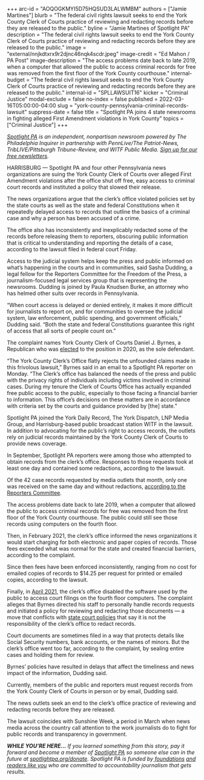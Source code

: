+++
arc-id = "AOQOGKMYI5D75HQSUD3LALWMBM"
authors = ["Jamie Martines"]
blurb = "The federal civil rights lawsuit seeks to end the York County Clerk of Courts practice of reviewing and redacting records before they are released to the public."
byline = "Jamie Martines of Spotlight PA"
description = "The federal civil rights lawsuit seeks to end the York County Clerk of Courts practice of reviewing and redacting records before they are released to the public."
image = "external/nnjkdtxrx9r2djnc46nqk4scdr.jpeg"
image-credit = "Ed Mahon / PA Post"
image-description = "The access problems date back to late 2019, when a computer that allowed the public to access criminal records for free was removed from the first floor of the York County courthouse."
internal-budget = "The federal civil rights lawsuit seeks to end the York County Clerk of Courts practice of reviewing and redacting records before they are released to the public."
internal-id = "SPLLAWSUIT16"
kicker = "Criminal Justice"
modal-exclude = false
no-index = false
published = 2022-03-16T05:00:00-04:00
slug = "york-county-pennsylvania-criminal-records-lawsuit"
suppress-date = false
title = "Spotlight PA joins 4 state newsrooms in fighting alleged First Amendment violations in York County"
topics = ["Criminal Justice"]
+++

<a href="https://lesspage.com/"><i>Spotlight PA</i></a><i> is an independent, nonpartisan newsroom powered by The Philadelphia Inquirer in partnership with PennLive/The Patriot-News, TribLIVE/Pittsburgh Tribune-Review, and WITF Public Media. </i><a href="https://lesspage.com/newsletters"><i>Sign up for our free newsletters</i></a><i>.</i>

HARRISBURG — Spotlight PA and four other Pennsylvania news organizations are suing the York County Clerk of Courts over alleged First Amendment violations after the office shut off free, easy access to criminal court records and instituted a policy that slowed their release.

The news organizations argue that the clerk’s office violated policies set by the state courts as well as the state and federal Constitutions when it repeatedly delayed access to records that outline the basics of a criminal case and why a person has been accused of a crime.

The office also has inconsistently and inexplicably redacted some of the records before releasing them to reporters, obscuring public information that is critical to understanding and reporting the details of a case, according to the lawsuit filed in federal court Friday.

<script src="https://lesspage.com/embed.js" async></script><div data-spl-embed-version="1" data-spl-src="https://lesspage.com/embeds/newsletter/"></div>

Access to the judicial system helps keep the press and public informed on what’s happening in the courts and in communities, said Sasha Dudding, a legal fellow for the Reporters Committee for the Freedom of the Press, a journalism-focused legal services group that is representing the newsrooms. Dudding is joined by Paula Knudsen Burke, an attorney who has helmed other suits over records in Pennsylvania.

“When court access is delayed or denied entirely, it makes it more difficult for journalists to report on, and for communities to oversee the judicial system, law enforcement, public spending, and government officials,” Dudding said. “Both the state and federal Constitutions guarantee this right of access that all sorts of people count on.”

The complaint names York County Clerk of Courts Daniel J. Byrnes, a Republican who was <a href="https://www.ydr.com/story/news/2020/01/03/york-county-judges-commissioner-row-officers-take-oath-office/2803358001/">elected</a> to the position in 2020, as the sole defendant.

“The York County Clerk’s Office flatly rejects the unfounded claims made in this frivolous lawsuit,” Byrnes said in an email to a Spotlight PA reporter on Monday. “The Clerk’s office has balanced the needs of the press and public with the privacy rights of individuals including victims involved in criminal cases. During my tenure the Clerk of Courts Office has actually expanded free public access to the public, especially to those facing a financial barrier to information. This office’s decisions on these matters are in accordance with criteria set by the courts and guidance provided by [the] state.”

Spotlight PA joined the York Daily Record, The York Dispatch, LNP Media Group, and Harrisburg-based public broadcast station WITF in the lawsuit. In addition to advocating for the public’s right to access records, the outlets rely on judicial records maintained by the York County Clerk of Courts to provide news coverage.

In September, Spotlight PA reporters were among those who attempted to obtain records from the clerk’s office. Responses to those requests took at least one day and contained some redactions, according to the lawsuit.

Of the 42 case records requested by media outlets that month, only one was received on the same day and without redactions, <a href="http://rcfp.org/york-pa-civil-rights-lawsuit/">according to the Reporters Committee</a>.

The access problems date back to late 2019, when a computer that allowed the public to access criminal records for free was removed from the first floor of the York County courthouse. The public could still see those records using computers on the fourth floor.

Then, in February 2021, the clerk’s office informed the news organizations it would start charging for both electronic and paper copies of records. Those fees exceeded what was normal for the state and created financial barriers, according to the complaint.

Since then fees have been enforced inconsistently, ranging from no cost for emailed copies of records to $14.25 per request for printed or emailed copies, according to the lawsuit.

Finally, in <a href="https://www.ydr.com/story/news/watchdog/2021/04/23/york-county-clerk-of-courts-office-runs-afoul-pennsylvania-united-states-constitutions/4838055001/">April 2021</a>, the clerk’s office disabled the software used by the public to access court filings on the fourth floor computers. The complaint alleges that Byrnes directed his staff to personally handle records requests and initiated a policy for reviewing and redacting those documents — a move that conflicts with <a href="https://www.pacourts.us/Storage/media/pdfs/20211230/165101-publicrecordspolicy2022.pdf">state court policies</a> that say it is not the responsibility of the clerk’s office to redact records.

<script src="https://lesspage.com/embed.js" async></script><div data-spl-embed-version="1" data-spl-src="https://lesspage.com/embeds/donate/"></div>

Court documents are sometimes filed in a way that protects details like Social Security numbers, bank accounts, or the names of minors. But the clerk’s office went too far, according to the complaint, by sealing entire cases and holding them for review.

Byrnes’ policies have resulted in delays that affect the timeliness and news impact of the information, Dudding said.

Currently, members of the public and reporters must request records from the York County Clerk of Courts in person or by email, Dudding said.

The news outlets seek an end to the clerk’s office practice of reviewing and redacting records before they are released.

The lawsuit coincides with Sunshine Week, a period in March when news media across the country call attention to the work journalists do to fight for public records and transparency in government.

<i><b>WHILE YOU’RE HERE...</b></i><i> If you learned something from this story, pay it forward and become a member of </i><a href="https://lesspage.com/"><i>Spotlight PA</i></a><i> so someone else can in the future at </i><a href="http://spotlightpa.org/donate"><i>spotlightpa.org/donate</i></a><i>. Spotlight PA is funded by</i><a href="https://lesspage.com/support"><i> foundations</i></a><i> </i><a href="https://lesspage.com/support"><i>and readers like you</i></a><i> who are committed to accountability journalism that gets results.</i>
